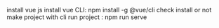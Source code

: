 install vue js
    install vue CLI: npm install -g @vue/cli
    check install or not 
    make project with cli 
    run project : npm run serve